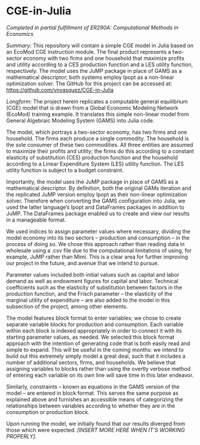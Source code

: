 # CGE-in-Julia
*Completed in partial fulfillment of ER290A: Computational Methods in Economics*

*Summary:* This repository will contain a simple CGE model in Julia based on an EcoMod CGE instruction module. The final product represents a two-sector economy with two firms and one household that maximize profits and utility according to a CES production function and a LES utility function, respectively.  The model uses the JuMP package in place of GAMS as a mathematical descriptor; both systems employ Ipopt as a non-linear optimization solver. The GitHub for this project can be accessed at: https://github.com/vnvasquez/CGE-in-Julia

*Longform:* The project herein replicates a computable general equilibrium (CGE) model that is drawn from a Global Economic Modeling Network (EcoMod) training example. It translates this simple non-linear model from General Algebraic Modeling System (GAMS) into Julia code.

The model, which portrays a two-sector economy, has two firms and one household. The firms each produce a single commodity. The household is the sole consumer of these two commodities. All three entities are assumed to maximize their profits and utility; the firms do this according to a constant elasticity of substitution (CES) production function and the household according to a Linear Expenditure System (LES) utility function. The LES utility function is subject to a budget constraint.  

Importantly, the model uses the JuMP package in place of GAMS as a mathematical descriptor. By definition, both the original GAMs iteration and the replicated JuMP version employ Ipopt as their non-linear optimization solver. Therefore when converting the GAMS configuration into Julia, we used the latter language’s Ipopt and DataFrames packages in addition to JuMP. The DataFrames package enabled us to create and view our results in a manageable format.

We used indices to assign parameter values where necessary, dividing the model economy into its two sectors – production and consumption – in the process of doing so. We chose this approach rather than reading data in wholesale using a .csv file due to the computational limitations of using, for example, JuMP rather than Mimi. This is a clear area for further improving our project in the future, and avenue that we intend to pursue.  

Parameter values included both initial values such as capital and labor demand as well as endowment figures for capital and labor. Technical coefficients such as the elasticity of substitution between factors in the production function, and the Frisch parameter – the elasticity of the marginal utility of expenditure – are also added to the model in this subsection of the project, among other elements.  

The model features block format to enter variables; we chose to create separate variable blocks for production and consumption. Each variable within each block is indexed appropriately in order to connect it with its starting parameter values, as needed. We selected this block format approach with the intention of generating code that is both easily read and simple to expand. This will be useful in the coming months: we intend to build out this extremely simply model a great deal, such that it includes a number of additional sectors, firms, and households. We believe that assigning variables to blocks rather than using the overtly verbose method of entering each variable on its own line will save time in this later endeavor.

Similarly, constraints – known as equations in the GAMS version of the model – are entered in block format. This serves the same purpose as explained above and furnishes an accessible means of categorizing the relationships between variables according to whether they are in the consumption or production block.
 
Upon running the model, we initially found that our results diverged from those which were expected. *[INSERT MORE HERE WHEN IT’S WORKING PROPERLY].*
